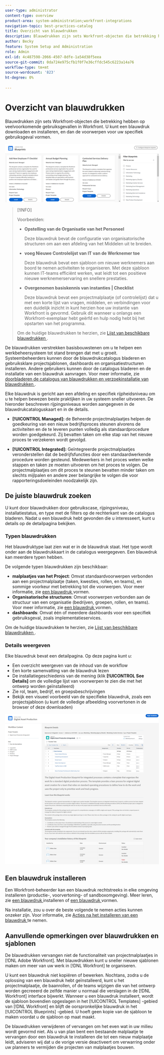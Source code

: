 ```yaml
---
user-type: administrator
content-type: overview
product-area: system-administration;workfront-integrations
navigation-topic: best-practices-catalog
title: Overzicht van blauwdrukken
description: Blauwdrukken zijn sets Workfront-objecten die betrekking hebben op veelvoorkomende gebruiksgevallen in Workfront. U kunt een blauwdruk downloaden en installeren, en dan de voorwerpen voor uw specifiek gebruiksgeval vormen.
author: Becky
feature: System Setup and Administration
role: Admin
exl-id: 4c487598-2066-4507-8dfe-1a54d38f5eea
source-git-commit: 0da724e975cfb1f0f7e36cffdc545c6223a14a76
workflow-type: tm+mt
source-wordcount: '823'
ht-degree: 0%

---
```


# Overzicht van blauwdrukken

<!--Audited: 01/2024-->

Blauwdrukken zijn sets Workfront-objecten die betrekking hebben op veelvoorkomende gebruiksgevallen in Workfront. U kunt een blauwdruk downloaden en installeren, en dan de voorwerpen voor uw specifiek gebruiksgeval vormen.

![](assets/blueprints-main-page-catalog.png)

>[!INFO]
>
>Voorbeelden:
>
>* **Opstelling van de Organisatie van het Personeel**
>
>   Deze blauwdruk bevat de configuratie van organisatorische structuren om aan een afdeling van het Middelen uit te breiden.
>
>* **voeg Nieuwe Controlelijst van IT van de Werknemer toe**
>
>   Deze blauwdruk bevat een sjabloon om nieuwe werknemers aan boord te nemen activiteiten te organiseren. Met deze sjabloon kunnen IT-teams efficiënt werken, wat leidt tot een positieve nieuwe werknemerservaring en snellere prestaties.
>
>* **Overgenomen basiskennis van instanties | Checklist**
>
>    Deze blauwdruk bevat een projectmalplaatje (of controlelijst) dat u met een korte lijst van vragen, middelen, en verbindingen voor een duidelijk inzicht in kunt herzien hoe uw instantie van Workfront is gevormd. Gebruik dit wanneer u onlangs een Workfront-exemplaar hebt geërfd en hulp nodig hebt bij het opstarten van het programma.
>
>Om de huidige blauwdrukken te herzien, zie [ Lijst van beschikbare blauwdrukken ](/help/quicksilver/administration-and-setup/blueprints/list-of-available-blueprints.md).


De blauwdrukken verstrekken basisbouwstenen om u te helpen een werkbeheersysteem tot stand brengen dat met u groeit. Systeembeheerders kunnen door de blauwdrukcatalogus bladeren en gebruiksklare projectsjablonen, dashboards en organisatiestructuren installeren. Andere gebruikers kunnen door de catalogus bladeren en de installatie van een blauwdruk aanvragen. Voor meer informatie, zie [ doorbladeren de catalogus van blauwdrukken en verzoekinstallatie van blauwdrukken ](../../administration-and-setup/blueprints/browse-catalog.md).

Elke blauwdruk is gericht aan een afdeling en specifiek rijpheidsniveau om u te helpen bewezen beste praktijken in uw systeem sneller uitvoeren. De hieronder beschreven rijpingsniveaus worden aangegeven in de blauwdrukcataloguskaart en in de details.

* **[!UICONTROL Managed]:** de Beheerde projectmalplaatjes helpen de goedkeuring van een nieuw bedrijfsproces steunen alvorens de activiteiten en de te leveren punten volledig als standaardprocedure worden goedgekeurd. Zij bevatten taken om elke stap van het nieuwe proces te verzekeren wordt gevolgd.

* **[!UICONTROL Integrated]:** Geïntegreerde projectmalplaatjes veronderstellen dat de bedrijfsfuncties door een standaardwerkende procedure worden gesteund. Medewerkers in het proces weten welke stappen en taken ze moeten uitvoeren om het proces te volgen. De projectmalplaatjes om dit proces te steunen bevatten minder taken om slechts mijlpalen en andere zeer belangrijke te volgen die voor rapporteringsdoeleinden noodzakelijk zijn.

## De juiste blauwdruk zoeken

U kunt door blauwdrukken door gebruikscase, rijpingsniveau, installatiestatus, en type met de filters op de rechterkant van de catalogus bladeren. Nadat u een blauwdruk hebt gevonden die u interesseert, kunt u details op de detailpagina bekijken.

### Typen blauwdrukken

Het blauwdruktype laat zien wat er in de blauwdruk staat. Het type wordt onder aan de blauwdrukkaart in de catalogus weergegeven. Een blauwdruk kan meerdere typen hebben.

De volgende typen blauwdrukken zijn beschikbaar:

* **malplaatjes van het Project**: Omvat standaardvoorwerpen verbonden aan een projectmalplaatje (taken, kwesties, rollen, en teams), en sommige voorkeur met betrekking tot die voorwerpen. Voor meer informatie, zie [ een blauwdruk ](../../administration-and-setup/blueprints/configure-template-package.md) vormen.
* **Organisatorische structuren**: Omvat voorwerpen verbonden aan de structuur van een organisatie (bedrijven, groepen, rollen, en teams). Voor meer informatie, zie [ een blauwdruk ](../../administration-and-setup/blueprints/configure-template-package.md) vormen.
* **dashboards**: Omvat één of meerdere dashboards voor een specifiek gebruiksgeval, zoals implementatieservices.
<!--
* Request queues: Includes one or more projects configured as request queues.
* Custom forms: Includes custom forms attached to another object type, such as a project or portfolio.
* Setup features: Includes one or more elements that are configured in the Setup area of Workfront, such as layout templates.
-->

Om de huidige blauwdrukken te herzien, zie [ Lijst van beschikbare blauwdrukken ](/help/quicksilver/administration-and-setup/blueprints/list-of-available-blueprints.md).

### Details weergeven

Elke blauwdruk bevat een detailpagina. Op deze pagina kunt u:

* Een overzicht weergeven van de inhoud van de workflow
* Een korte samenvatting van de blauwdruk lezen
* De installatiegeschiedenis van de mening (klik **[!UICONTROL See Details]** om de volledige lijst van voorwerpen te zien die met het ontwerp worden geïnstalleerd)
* Zie rol, team, bedrijf, en groepsbeschrijvingen
* Bekijk een visueel voorbeeld van de specifieke blauwdruk, zoals een projectsjabloon (u kunt de volledige afbeelding voorvertonen in de browser of deze downloaden)

![[!UICONTROL Blueprint Details] page ](assets/blueprint-details-page-2022.png)

## Een blauwdruk installeren

Een Workfront-beheerder kan een blauwdruk rechtstreeks in elke omgeving installeren (productie-, voorvertoning- of sandboxomgeving). Meer leren, zie [ een blauwdruk ](../../administration-and-setup/blueprints/blueprints-install.md) installeren of [ een blauwdruk ](../../administration-and-setup/blueprints/configure-template-package.md) vormen.

Na installatie, zou u over de beste volgende te nemen acties kunnen onzeker zijn. Voor informatie, zie [ Acties na het installeren van een blauwdruk ](../../administration-and-setup/blueprints/best-next-actions-after-install.md) te nemen.

## Aanvullende opmerkingen over blauwdrukken en sjablonen

De blauwdrukken vervangen niet de functionaliteit van projectmalplaatjes in [!DNL Adobe Workfront]. Met blauwdrukken kunt u sneller nieuwe sjablonen maken om meer van uw werk in [!DNL Workfront] te organiseren.

U kunt een blauwdruk niet kopiëren of bewerken. Nochtans, zodra u de oplossing van een blauwdruk hebt geïnstalleerd, kunt u het projectmalplaatje, de baanrollen, of de teams wijzigen die van het ontwerp worden gecreeerd de zelfde manier u normaal die verslagen in de [!DNL Workfront] interface bijwerkt. Wanneer u een blauwdruk installeert, wordt de sjabloon bovendien opgeslagen in het [!UICONTROL Templates] -gebied van [!DNL Workfront] en blijft de oorspronkelijke blauwdruk in het [!UICONTROL Blueprints] -gebied. U hoeft geen kopie van de sjabloon te maken voordat u de sjabloon op maat maakt.

De blauwdrukken verwijderen of vervangen om het even wat in uw milieu wordt gevormd niet. Als u van plan bent een bestaande malplaatje te vervangen door een blauwdruk te installeren die tot een nieuw malplaatje leidt, adviseren wij dat u de vorige versie deactiveert om verwarring onder uw planners te vermijden die projecten van malplaatjes bouwen.
